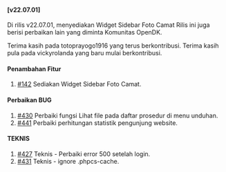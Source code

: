 #### [v22.07.01]

Di rilis v22.07.01, menyediakan Widget Sidebar Foto Camat Rilis ini juga berisi perbaikan lain yang diminta Komunitas OpenDK.

Terima kasih pada totoprayogo1916 yang terus berkontribusi. Terima kasih pula pada vickyrolanda yang baru mulai berkontribusi.


#### Penambahan Fitur

1. [#142](https://github.com/OpenSID/OpenDK/issues/142) Sediakan Widget Sidebar Foto Camat.

#### Perbaikan BUG

1. [#430](https://github.com/OpenSID/OpenDK/issues/430) Perbaiki fungsi Lihat file pada daftar prosedur di menu unduhan.
2. [#441](https://github.com/OpenSID/OpenDK/issues/441) Perbaiki perhitungan statistik pengunjung website.


#### TEKNIS

1. [#427](https://github.com/OpenSID/OpenDK/pull/427) Teknis - Perbaiki error 500 setelah login.
2. [#431](https://github.com/OpenSID/OpenDK/pull/431) Teknis - ignore .phpcs-cache.

